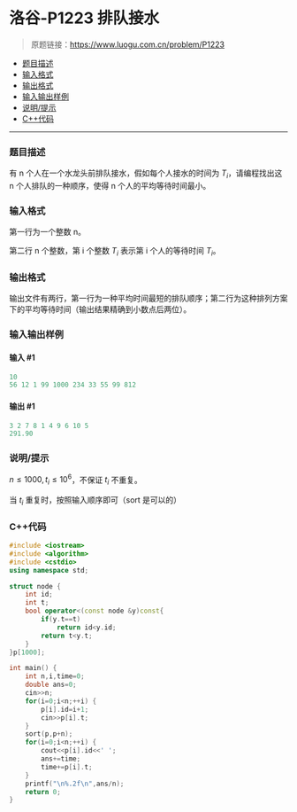 # 洛谷-P1223 排队接水

> 原题链接：https://www.luogu.com.cn/problem/P1223

- [题目描述](#题目描述)
- [输入格式](#输入格式)
- [输出格式](#输出格式)
- [输入输出样例](#输入输出样例)
- [说明/提示](#说明/提示)
- [C++代码](#C++代码)

---

### <a name="题目描述">题目描述</a>

有 n 个人在一个水龙头前排队接水，假如每个人接水的时间为 $T_i$，请编程找出这 n 个人排队的一种顺序，使得 n 个人的平均等待时间最小。

### <a name="输入格式">输入格式</a>

第一行为一个整数 n。

第二行 n 个整数，第 i 个整数 $T_i$ 表示第 i 个人的等待时间 $T_i$。

### <a name="输出格式">输出格式</a>

输出文件有两行，第一行为一种平均时间最短的排队顺序；第二行为这种排列方案下的平均等待时间（输出结果精确到小数点后两位）。

### <a name="输入输出样例">输入输出样例</a>

#### 输入 #1

```c++
10 
56 12 1 99 1000 234 33 55 99 812
```

#### 输出 #1

```c++
3 2 7 8 1 4 9 6 10 5
291.90
```

### <a name="说明/提示">说明/提示</a>

$n\le1000,t_i\le10^6$，不保证 $t_i$ 不重复。

当 $t_i$ 重复时，按照输入顺序即可（sort 是可以的）

### <a name="C++代码">C++代码</a>

```c++
#include <iostream>
#include <algorithm>
#include <cstdio>
using namespace std;

struct node {
    int id;
    int t;
    bool operator<(const node &y)const{
        if(y.t==t)
            return id<y.id;
        return t<y.t;
    }
}p[1000];

int main() {
    int n,i,time=0;
    double ans=0;
    cin>>n;
    for(i=0;i<n;++i) {
        p[i].id=i+1;
        cin>>p[i].t;
    }
    sort(p,p+n);
    for(i=0;i<n;++i) {
        cout<<p[i].id<<' ';
        ans+=time;
        time+=p[i].t;
    }
    printf("\n%.2f\n",ans/n);
    return 0;
}
```